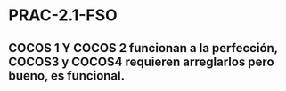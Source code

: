 # PRAC-2.1-FSO

## COCOS 1 Y COCOS 2 funcionan a la perfección, COCOS3 y COCOS4 requieren arreglarlos pero bueno, es funcional. 
